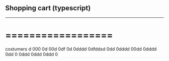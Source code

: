 ## Shopping cart (typescript)
---------------------------
==================
=================

costumers
d
000
0d
00d
0df
0d
0dddd
0dfddsd
0dd
0dddd
00dd
0dddd
0dd
0
0ddd
0ddd
0ddd
0
